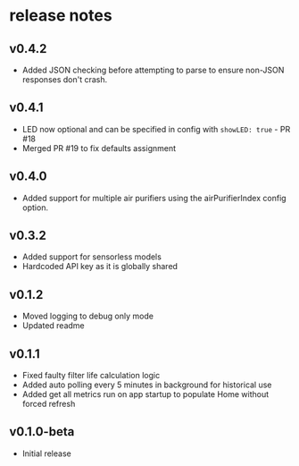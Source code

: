 # release notes

## v0.4.2

* Added JSON checking before attempting to parse to ensure non-JSON responses don't crash.

## v0.4.1

* LED now optional and can be specified in config with `showLED: true` - PR #18
* Merged PR #19 to fix defaults assignment

## v0.4.0

* Added support for multiple air purifiers using the airPurifierIndex config option.

## v0.3.2

* Added support for sensorless models
* Hardcoded API key as it is globally shared

## v0.1.2

* Moved logging to debug only mode
* Updated readme

## v0.1.1

* Fixed faulty filter life calculation logic
* Added auto polling every 5 minutes in background for historical use
* Added get all metrics run on app startup to populate Home without forced refresh

## v0.1.0-beta

* Initial release
